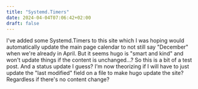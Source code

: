 ```yaml
---
title: "Systemd.Timers"
date: 2024-04-04T07:06:42+02:00
draft: false
---
```

I've added some Systemd.Timers to this site which I was hoping would automatically update the main page calendar to not still say "December" when we're already in April.
But it seems hugo is "smart and kind" and won't update things if the content is unchanged...? So this is a bit of a test post. And a status update I guess? I'm now theorizing if I will have to just update the "last modified" field on a file to make hugo update the site? Regardless if there's no content change?
